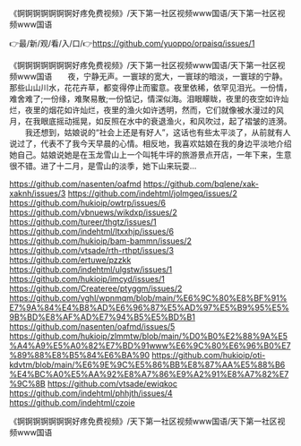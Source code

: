 《锕锕锕锕锕锕锕好疼免费视频》/天下第一社区视频www国语/天下第一社区视频www国语

👉最/新/观/看/入/口/👉https://github.com/yuoppo/orpaisq/issues/1

《锕锕锕锕锕锕锕好疼免费视频》/天下第一社区视频www国语/天下第一社区视频www国语　　夜，宁静无声。一寰球的宽大，一寰球的暗淡，一寰球的宁静。那些山山川水，花花卉草，都变得停止而蜜意。夜里依稀，依罕见泪光。一份情，难舍难了;一份缘，难聚易散;一份惦记，情深似海。泪眼矇眬，夜里的夜空如许灿烂，夜里的烟花如许灿烂，夜里的渔火如许透明，然而，它们就像被水漫过的风月，在我眼底摇动摇晃，如反照在水中的衰退渔火，和风吹过，起了褶皱的涟漪。
　　我还想到，姑娘说的“社会上还是有好人”，这话也有些太平淡了，从前就有人说过了，代表不了我今天早晨的心情。相反地，我喜欢姑娘在我的身边平淡地介绍她自己。姑娘说她是在玉龙雪山上一个叫牦牛坪的旅游景点开店，一年下来，生意很不错。进了十二月，是雪山的淡季，她下山来玩耍…


https://github.com/nasenten/oafmd
https://github.com/bqlene/xak-xaknh/issues/3
https://github.com/indehtml/jolmgeq/issues/2
https://github.com/hukioip/owtrp/issues/6
https://github.com/vbnuews/wikdxp/issues/2
https://github.com/tureer/thgtz/issues/1
https://github.com/indehtml/ltxxhjp/issues/6
https://github.com/hukioip/bam-bammn/issues/2
https://github.com/vtsade/rth-rthpt/issues/3
https://github.com/ertuwe/pzzkk
https://github.com/indehtml/ulgstw/issues/1
https://github.com/hukioip/imcyd/issues/1
https://github.com/Createree/ptyggm/issues/2
https://github.com/vghl/wpnmqm/blob/main/%E6%9C%80%E8%BF%91%E7%9A%84%E4%B8%AD%E6%96%87%E5%AD%97%E5%B9%95%E5%9B%BD%E8%AF%AD%E7%94%B5%E5%BD%B1
https://github.com/nasenten/oafmd/issues/5
https://github.com/hukioip/zlmmtw/blob/main/%D0%B0%E2%88%9A%E5%A4%A9%E5%A0%82%E7%BD%91www%E6%9C%80%E6%96%B0%E7%89%88%E8%B5%84%E6%BA%90
https://github.com/hukioip/oti-kdvtm/blob/main/%E6%9E%9C%E5%86%BB%E8%87%AA%E5%88%B6%E4%BC%A0%E5%AA%92%E8%A7%86%E9%A2%91%E8%A7%82%E7%9C%8B
https://github.com/vtsade/ewiqkoc
https://github.com/indehtml/phhjth/issues/4
https://github.com/indehtml/czoie

《锕锕锕锕锕锕锕好疼免费视频》/天下第一社区视频www国语/天下第一社区视频www国语
